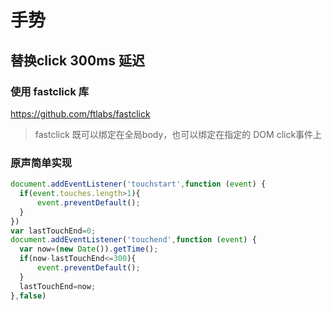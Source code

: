 # 手势

## 替换click 300ms 延迟

### 使用 fastclick 库
https://github.com/ftlabs/fastclick

> fastclick 既可以绑定在全局body，也可以绑定在指定的 DOM click事件上

### 原声简单实现

```javascript
document.addEventListener('touchstart',function (event) {  
  if(event.touches.length>1){  
      event.preventDefault();  
  }  
})  
var lastTouchEnd=0;  
document.addEventListener('touchend',function (event) {  
  var now=(new Date()).getTime();  
  if(now-lastTouchEnd<=300){  
      event.preventDefault();  
  }  
  lastTouchEnd=now;  
},false)  
```